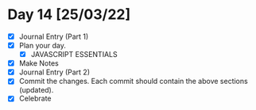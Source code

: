 # Day 14 [25/03/22]

- [x] Journal Entry (Part 1)
- [x] Plan your day.
  - [x] JAVASCRIPT ESSENTIALS
- [x] Make Notes
- [x] Journal Entry (Part 2)
- [x] Commit the changes. Each commit should contain the above sections (updated).
- [x] Celebrate
<!-- [x] to tick -->
